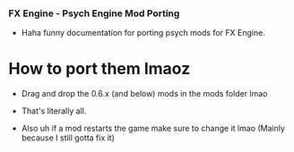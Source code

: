 ### FX Engine - Psych Engine Mod Porting

* Haha funny documentation for porting psych mods for FX Engine.

# How to port them lmaoz

* Drag and drop the 0.6.x (and below) mods in the mods folder lmao

* That's literally all.

* Also uh if a mod restarts the game make sure to change it lmao (Mainly because I still gotta fix it)